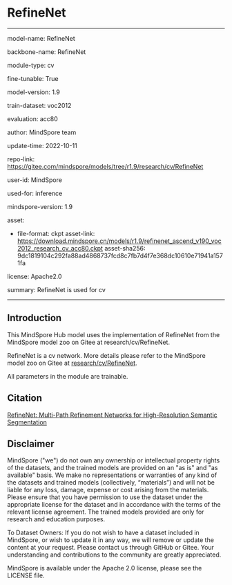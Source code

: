 # RefineNet

---

model-name: RefineNet

backbone-name: RefineNet

module-type: cv

fine-tunable: True

model-version: 1.9

train-dataset: voc2012

evaluation: acc80

author: MindSpore team

update-time: 2022-10-11

repo-link: <https://gitee.com/mindspore/models/tree/r1.9/research/cv/RefineNet>

user-id: MindSpore

used-for: inference

mindspore-version: 1.9

asset:

-
    file-format: ckpt
    asset-link: <https://download.mindspore.cn/models/r1.9/refinenet_ascend_v190_voc2012_research_cv_acc80.ckpt>
    asset-sha256: 9dc1819104c292fa88ad4868737fcd8c7fb7d4f7e368dc10610e71941a1571fa

license: Apache2.0

summary: RefineNet is used for cv

---

## Introduction

This MindSpore Hub model uses the implementation of RefineNet from the MindSpore model zoo on Gitee at research/cv/RefineNet.

RefineNet is a cv network. More details please refer to the MindSpore model zoo on Gitee at [research/cv/RefineNet](https://gitee.com/mindspore/models/blob/r1.9/research/cv/RefineNet/README.md).

All parameters in the module are trainable.

## Citation

[RefineNet: Multi-Path Refinement Networks for High-Resolution Semantic Segmentation](https://arxiv.org/pdf/1611.06612v3.pdf)

## Disclaimer

MindSpore ("we") do not own any ownership or intellectual property rights of the datasets, and the trained models are provided on an "as is" and "as available" basis. We make no representations or warranties of any kind of the datasets and trained models (collectively, “materials”) and will not be liable for any loss, damage, expense or cost arising from the materials. Please ensure that you have permission to use the dataset under the appropriate license for the dataset and in accordance with the terms of the relevant license agreement. The trained models provided are only for research and education purposes.

To Dataset Owners: If you do not wish to have a dataset included in MindSpore, or wish to update it in any way, we will remove or update the content at your request. Please contact us through GitHub or Gitee. Your understanding and contributions to the community are greatly appreciated.

MindSpore is available under the Apache 2.0 license, please see the LICENSE file.
